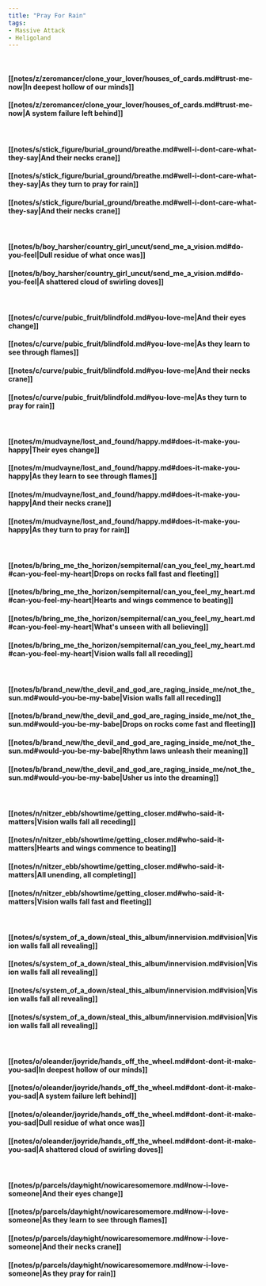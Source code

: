 ```yaml
---
title: "Pray For Rain"
tags:
- Massive Attack
- Heligoland
---
```

&nbsp;
#### [[notes/z/zeromancer/clone_your_lover/houses_of_cards.md#trust-me-now|In deepest hollow of our minds]]
#### [[notes/z/zeromancer/clone_your_lover/houses_of_cards.md#trust-me-now|A system failure left behind]]
&nbsp;
#### [[notes/s/stick_figure/burial_ground/breathe.md#well-i-dont-care-what-they-say|And their necks crane]]
#### [[notes/s/stick_figure/burial_ground/breathe.md#well-i-dont-care-what-they-say|As they turn to pray for rain]]
#### [[notes/s/stick_figure/burial_ground/breathe.md#well-i-dont-care-what-they-say|And their necks crane]]
&nbsp;
#### [[notes/b/boy_harsher/country_girl_uncut/send_me_a_vision.md#do-you-feel|Dull residue of what once was]]
#### [[notes/b/boy_harsher/country_girl_uncut/send_me_a_vision.md#do-you-feel|A shattered cloud of swirling doves]]
&nbsp;
#### [[notes/c/curve/pubic_fruit/blindfold.md#you-love-me|And their eyes change]]
#### [[notes/c/curve/pubic_fruit/blindfold.md#you-love-me|As they learn to see through flames]]
#### [[notes/c/curve/pubic_fruit/blindfold.md#you-love-me|And their necks crane]]
#### [[notes/c/curve/pubic_fruit/blindfold.md#you-love-me|As they turn to pray for rain]]
&nbsp;
#### [[notes/m/mudvayne/lost_and_found/happy.md#does-it-make-you-happy|Their eyes change]]
#### [[notes/m/mudvayne/lost_and_found/happy.md#does-it-make-you-happy|As they learn to see through flames]]
#### [[notes/m/mudvayne/lost_and_found/happy.md#does-it-make-you-happy|And their necks crane]]
#### [[notes/m/mudvayne/lost_and_found/happy.md#does-it-make-you-happy|As they turn to pray for rain]]
&nbsp;
#### [[notes/b/bring_me_the_horizon/sempiternal/can_you_feel_my_heart.md#can-you-feel-my-heart|Drops on rocks fall fast and fleeting]]
#### [[notes/b/bring_me_the_horizon/sempiternal/can_you_feel_my_heart.md#can-you-feel-my-heart|Hearts and wings commence to beating]]
#### [[notes/b/bring_me_the_horizon/sempiternal/can_you_feel_my_heart.md#can-you-feel-my-heart|What's unseen with all believing]]
#### [[notes/b/bring_me_the_horizon/sempiternal/can_you_feel_my_heart.md#can-you-feel-my-heart|Vision walls fall all receding]]
&nbsp;
#### [[notes/b/brand_new/the_devil_and_god_are_raging_inside_me/not_the_sun.md#would-you-be-my-babe|Vision walls fall all receding]]
#### [[notes/b/brand_new/the_devil_and_god_are_raging_inside_me/not_the_sun.md#would-you-be-my-babe|Drops on rocks come fast and fleeting]]
#### [[notes/b/brand_new/the_devil_and_god_are_raging_inside_me/not_the_sun.md#would-you-be-my-babe|Rhythm laws unleash their meaning]]
#### [[notes/b/brand_new/the_devil_and_god_are_raging_inside_me/not_the_sun.md#would-you-be-my-babe|Usher us into the dreaming]]
&nbsp;
#### [[notes/n/nitzer_ebb/showtime/getting_closer.md#who-said-it-matters|Vision walls fall all receding]]
#### [[notes/n/nitzer_ebb/showtime/getting_closer.md#who-said-it-matters|Hearts and wings commence to beating]]
#### [[notes/n/nitzer_ebb/showtime/getting_closer.md#who-said-it-matters|All unending, all completing]]
#### [[notes/n/nitzer_ebb/showtime/getting_closer.md#who-said-it-matters|Vision walls fall fast and fleeting]]
&nbsp;
#### [[notes/s/system_of_a_down/steal_this_album/innervision.md#vision|Vision walls fall all revealing]]
#### [[notes/s/system_of_a_down/steal_this_album/innervision.md#vision|Vision walls fall all revealing]]
#### [[notes/s/system_of_a_down/steal_this_album/innervision.md#vision|Vision walls fall all revealing]]
#### [[notes/s/system_of_a_down/steal_this_album/innervision.md#vision|Vision walls fall all revealing]]
&nbsp;
#### [[notes/o/oleander/joyride/hands_off_the_wheel.md#dont-dont-it-make-you-sad|In deepest hollow of our minds]]
#### [[notes/o/oleander/joyride/hands_off_the_wheel.md#dont-dont-it-make-you-sad|A system failure left behind]]
#### [[notes/o/oleander/joyride/hands_off_the_wheel.md#dont-dont-it-make-you-sad|Dull residue of what once was]]
#### [[notes/o/oleander/joyride/hands_off_the_wheel.md#dont-dont-it-make-you-sad|A shattered cloud of swirling doves]]
&nbsp;
#### [[notes/p/parcels/day∕night/nowicaresomemore.md#now-i-love-someone|And their eyes change]]
#### [[notes/p/parcels/day∕night/nowicaresomemore.md#now-i-love-someone|As they learn to see through flames]]
#### [[notes/p/parcels/day∕night/nowicaresomemore.md#now-i-love-someone|And their necks crane]]
#### [[notes/p/parcels/day∕night/nowicaresomemore.md#now-i-love-someone|As they pray for rain]]
